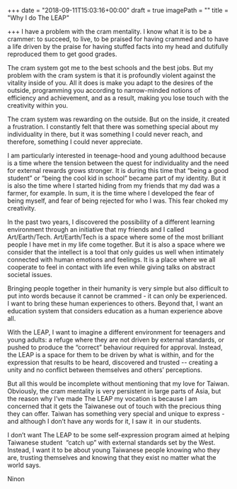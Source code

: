 +++
date = "2018-09-11T15:03:16+00:00"
draft = true
imagePath = ""
title = "Why I do The LEAP"

+++
I have a problem with the cram mentality. I know what it is to be a crammer: to succeed, to live, to be praised for having crammed and to have a life driven by the praise for having stuffed facts into my head and dutifully reproduced them to get good grades.

The cram system got me to the best schools and the best jobs. But my problem with the cram system is that it is profoundly violent against the vitality inside of you. All it does is make you adapt to the desires of the outside, programming you according to narrow-minded notions of efficiency and achievement, and as a result, making you lose touch with the creativity within you. 

The cram system was rewarding on the outside. But on the inside, it created a frustration. I constantly felt that there was something special about my individuality in there, but it was something I could never reach, and therefore, something I could never appreciate.

I am particularly interested in teenage-hood and young adulthood because is a time where the tension between the quest for individuality and the need for external rewards grows stronger. It is during this time that “being a good student” or “being the cool kid in school” became part of my identity. But it is also the time where I started hiding from my friends that my dad was a farmer, for example. In sum, it is the time where I developed the fear of being myself, and fear of being rejected for who I was. This fear choked my creativity.

In the past two years, I discovered the possibility of a different learning environment through an initiative that my friends and I called Art/Earth/Tech. Art/Earth/Tech is a space where some of the most brilliant people I have met in my life come together. But it is also a space where we consider that the intellect is a tool that only guides us well when intimately connected with human emotions and feelings. It is a place where we all cooperate to feel in contact with life even while giving talks on abstract societal issues. 

Bringing people together in their humanity is very simple but also difficult to put into words because it cannot be crammed - it can only be experienced. I want to bring these human experiences to others. Beyond that, I want an education system that considers education as a human experience above all. 

With the LEAP, I want to imagine a different environment for teenagers and young adults: a refuge where they are not driven by external standards, or pushed to produce the “correct” behaviour required for approval. Instead, the LEAP is a space for them to be driven by what is within, and for the expression that results to be heard, discovered and trusted -- creating a unity and no conflict between themselves and others’ perceptions.  

But all this would be incomplete without mentioning that my love for Taiwan. Obviously, the cram mentality is very persistent in large parts of Asia, but the reason why I’ve made The LEAP my vocation is because I am concerned that it gets the Taiwanese out of touch with the precious thing they can offer. Taiwan has something very special and unique to express - and although I don’t have any words for it, I saw it  in our students.

 I don’t want The LEAP to be some self-expression program aimed at helping Taiwanese student  “catch up” with external standards set by the West. Instead, I want it to be about young Taiwanese people knowing who they are, trusting themselves and knowing that they exist no matter what the world says.

Ninon 

 